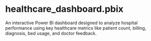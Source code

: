 # healthcare_dashboard.pbix
An interactive Power BI dashboard designed to analyze hospital performance using key healthcare metrics like patient count, billing, diagnosis, bed usage, and doctor feedback.
